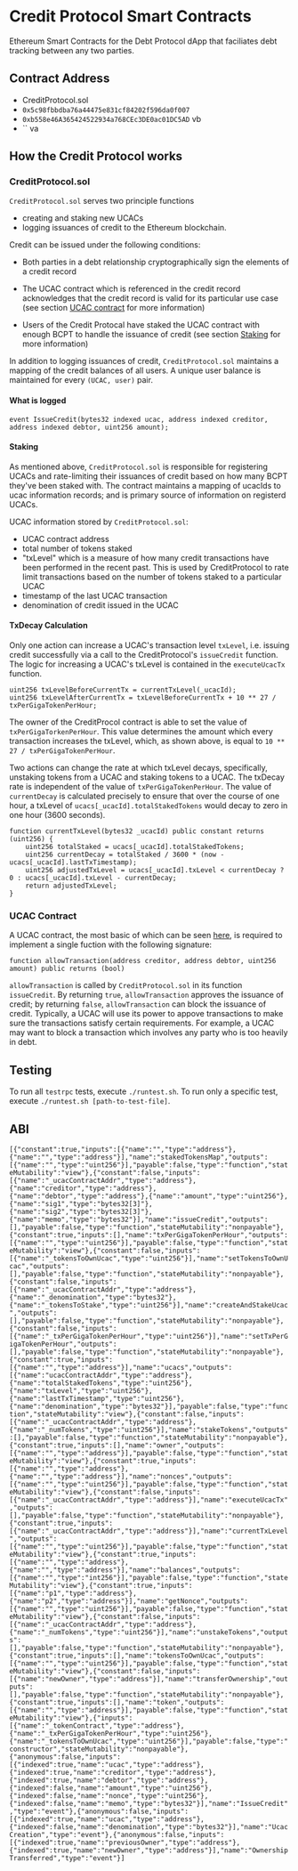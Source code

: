 # Credit Protocol Smart Contracts

Ethereum Smart Contracts for the Debt Protocol dApp that faciliates debt
tracking between any two parties.

## Contract Address
* CreditProtocol.sol 
* `0x5c98fbbdba76a44475e831cf84202f596da0f007` 
* `0xb558e46A365424522934a768CEc3DE0ac01DC5AD`  vb
* ``  va

## How the Credit Protocol works

### CreditProtocol.sol

`CreditProtocol.sol` serves two principle functions

- creating and staking new UCACs
- logging issuances of credit to the Ethereum blockchain.

Credit can be issued under the following conditions:

- Both parties in a debt relationship cryptographically sign the elements of
a credit record

- The UCAC contract which is referenced in the credit record acknowledges that
the credit record is valid for its particular use case (see section
[UCAC contract](#ucac-contract) for more information)

- Users of the Credit Protocal have staked the UCAC contract with enough BCPT
to handle the issuance of credit (see section [Staking](#staking) for more information)

In addition to logging issuances of credit, `CreditProtocol.sol` maintains
a mapping of the credit balances of all users. A unique user balance is
maintained for every `(UCAC, user)` pair.

#### What is logged

```
event IssueCredit(bytes32 indexed ucac, address indexed creditor, address indexed debtor, uint256 amount);
```

#### Staking

As mentioned above, `CreditProtocol.sol` is responsible for registering UCACs
and rate-limiting their issuances of credit based on how many BCPT they've been
staked with. The contract maintains a mapping of ucacIds to ucac information
records; and is primary source of information on registerd UCACs.

UCAC information stored by `CreditProtocol.sol`:

- UCAC contract address
- total number of tokens staked
- "txLevel" which is a measure of how many credit transactions have been
performed in the recent past. This is used by CreditProtocol to rate limit
transactions based on the number of tokens staked to a particular UCAC
- timestamp of the last UCAC transaction
- denomination of credit issued in the UCAC

#### TxDecay Calculation

Only one action can increase a UCAC's transaction level `txLevel`, i.e. issuing
credit successfully via a call to the CreditProtocol's `issueCredit` function.
The logic for increasing a UCAC's txLevel is contained in the `executeUcacTx`
function.

```
uint256 txLevelBeforeCurrentTx = currentTxLevel(_ucacId);
uint256 txLevelAfterCurrentTx = txLevelBeforeCurrentTx + 10 ** 27 / txPerGigaTokenPerHour;
```

The owner of the CreditProcol contract is able to set the value of
`txPerGigaTorkenPerHour`. This value determines the amount which every
transaction increases the txLevel, which, as shown above, is equal to
`10 ** 27 / txPerGigaTokenPerHour`.

Two actions can change the rate at which txLevel decays, specifically,
unstaking tokens from a UCAC and staking tokens to a UCAC. The txDecay rate is
independent of the value of `txPerGigaTokenPerHour`. The value of
`currentDecay` is calculated precisely to ensure that over the course of one
hour, a txLevel of `ucacs[_ucacId].totalStakedTokens` would decay to zero in
one hour (3600 seconds).

```
function currentTxLevel(bytes32 _ucacId) public constant returns (uint256) {
    uint256 totalStaked = ucacs[_ucacId].totalStakedTokens;
    uint256 currentDecay = totalStaked / 3600 * (now - ucacs[_ucacId].lastTxTimestamp);
    uint256 adjustedTxLevel = ucacs[_ucacId].txLevel < currentDecay ? 0 : ucacs[_ucacId].txLevel - currentDecay;
    return adjustedTxLevel;
}
```

### UCAC Contract

A UCAC contract, the most basic of which can be seen
[here](contracts/BasicUCAC.sol), is required to implement a single fuction with
the following signature:

```
function allowTransaction(address creditor, address debtor, uint256 amount) public returns (bool)
```

`allowTransaction` is called by `CreditProtocol.sol` in its function `issueCredit`.
By returning `true`, `allowTransaction` approves the issuance of credit; by
returning `false`, `allowTransaction` can block the issuance of credit.
Typically, a UCAC will use its power to appove transactions to make sure the
transactions satisfy certain requirements. For example, a UCAC may want to
block a transaction which involves any party who is too heavily in debt.

## Testing

To run all `testrpc` tests, execute `./runtest.sh`. To run only a specific
test, execute `./runtest.sh [path-to-test-file]`.

## ABI
```[{"constant":true,"inputs":[{"name":"","type":"address"},{"name":"","type":"address"}],"name":"stakedTokensMap","outputs":[{"name":"","type":"uint256"}],"payable":false,"type":"function","stateMutability":"view"},{"constant":false,"inputs":[{"name":"_ucacContractAddr","type":"address"},{"name":"creditor","type":"address"},{"name":"debtor","type":"address"},{"name":"amount","type":"uint256"},{"name":"sig1","type":"bytes32[3]"},{"name":"sig2","type":"bytes32[3]"},{"name":"memo","type":"bytes32"}],"name":"issueCredit","outputs":[],"payable":false,"type":"function","stateMutability":"nonpayable"},{"constant":true,"inputs":[],"name":"txPerGigaTokenPerHour","outputs":[{"name":"","type":"uint256"}],"payable":false,"type":"function","stateMutability":"view"},{"constant":false,"inputs":[{"name":"_tokensToOwnUcac","type":"uint256"}],"name":"setTokensToOwnUcac","outputs":[],"payable":false,"type":"function","stateMutability":"nonpayable"},{"constant":false,"inputs":[{"name":"_ucacContractAddr","type":"address"},{"name":"_denomination","type":"bytes32"},{"name":"_tokensToStake","type":"uint256"}],"name":"createAndStakeUcac","outputs":[],"payable":false,"type":"function","stateMutability":"nonpayable"},{"constant":false,"inputs":[{"name":"_txPerGigaTokenPerHour","type":"uint256"}],"name":"setTxPerGigaTokenPerHour","outputs":[],"payable":false,"type":"function","stateMutability":"nonpayable"},{"constant":true,"inputs":[{"name":"","type":"address"}],"name":"ucacs","outputs":[{"name":"ucacContractAddr","type":"address"},{"name":"totalStakedTokens","type":"uint256"},{"name":"txLevel","type":"uint256"},{"name":"lastTxTimestamp","type":"uint256"},{"name":"denomination","type":"bytes32"}],"payable":false,"type":"function","stateMutability":"view"},{"constant":false,"inputs":[{"name":"_ucacContractAddr","type":"address"},{"name":"_numTokens","type":"uint256"}],"name":"stakeTokens","outputs":[],"payable":false,"type":"function","stateMutability":"nonpayable"},{"constant":true,"inputs":[],"name":"owner","outputs":[{"name":"","type":"address"}],"payable":false,"type":"function","stateMutability":"view"},{"constant":true,"inputs":[{"name":"","type":"address"},{"name":"","type":"address"}],"name":"nonces","outputs":[{"name":"","type":"uint256"}],"payable":false,"type":"function","stateMutability":"view"},{"constant":false,"inputs":[{"name":"_ucacContractAddr","type":"address"}],"name":"executeUcacTx","outputs":[],"payable":false,"type":"function","stateMutability":"nonpayable"},{"constant":true,"inputs":[{"name":"_ucacContractAddr","type":"address"}],"name":"currentTxLevel","outputs":[{"name":"","type":"uint256"}],"payable":false,"type":"function","stateMutability":"view"},{"constant":true,"inputs":[{"name":"","type":"address"},{"name":"","type":"address"}],"name":"balances","outputs":[{"name":"","type":"int256"}],"payable":false,"type":"function","stateMutability":"view"},{"constant":true,"inputs":[{"name":"p1","type":"address"},{"name":"p2","type":"address"}],"name":"getNonce","outputs":[{"name":"","type":"uint256"}],"payable":false,"type":"function","stateMutability":"view"},{"constant":false,"inputs":[{"name":"_ucacContractAddr","type":"address"},{"name":"_numTokens","type":"uint256"}],"name":"unstakeTokens","outputs":[],"payable":false,"type":"function","stateMutability":"nonpayable"},{"constant":true,"inputs":[],"name":"tokensToOwnUcac","outputs":[{"name":"","type":"uint256"}],"payable":false,"type":"function","stateMutability":"view"},{"constant":false,"inputs":[{"name":"newOwner","type":"address"}],"name":"transferOwnership","outputs":[],"payable":false,"type":"function","stateMutability":"nonpayable"},{"constant":true,"inputs":[],"name":"token","outputs":[{"name":"","type":"address"}],"payable":false,"type":"function","stateMutability":"view"},{"inputs":[{"name":"_tokenContract","type":"address"},{"name":"_txPerGigaTokenPerHour","type":"uint256"},{"name":"_tokensToOwnUcac","type":"uint256"}],"payable":false,"type":"constructor","stateMutability":"nonpayable"},{"anonymous":false,"inputs":[{"indexed":true,"name":"ucac","type":"address"},{"indexed":true,"name":"creditor","type":"address"},{"indexed":true,"name":"debtor","type":"address"},{"indexed":false,"name":"amount","type":"uint256"},{"indexed":false,"name":"nonce","type":"uint256"},{"indexed":false,"name":"memo","type":"bytes32"}],"name":"IssueCredit","type":"event"},{"anonymous":false,"inputs":[{"indexed":true,"name":"ucac","type":"address"},{"indexed":false,"name":"denomination","type":"bytes32"}],"name":"UcacCreation","type":"event"},{"anonymous":false,"inputs":[{"indexed":true,"name":"previousOwner","type":"address"},{"indexed":true,"name":"newOwner","type":"address"}],"name":"OwnershipTransferred","type":"event"}]```
